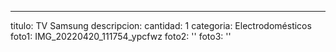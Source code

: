 ---
titulo: TV Samsung
descripcion: 
cantidad: 1
categoria: Electrodomésticos
foto1: IMG_20220420_111754_ypcfwz
foto2: ''
foto3: ''
